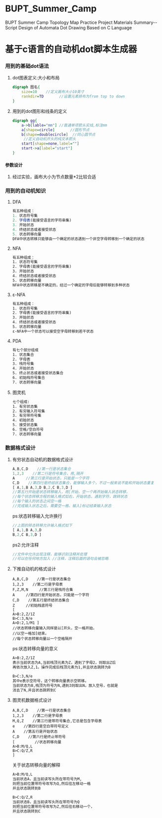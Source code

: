 # BUPT_Summer_Camp
BUPT Summer Camp Topology Map Practice Project Materials Summary--Script Design of Automata Dot Drawing Based on C Language

# 基于c语言的自动机dot脚本生成器

### 用到的基础dot语法

1. dot图表定义:大小和布局

	```dot
	digraph 图名{
	    size=10    //定义画布大小10英寸
	    rankdir=TD       //设置元素排布为from top to down
	}
	```

2. 用到的dot图形和线条的定义

	```dot
	digraph gg{
	    a->b[lable="mm"] //普通单项箭头实线,标注mm
	    a[shape=circle]       //圆形节点
	    b[shape=doublecircle]  //同心圆节点
	     //定义自动机开头的纯文本箭头
	    start[shape=none,label=""]
	    start->a[label="start"]
	}
	
	```

#### 参数设计

1. 经过实验，画布大小为节点数量\*2比较合适

### 用到的自动机知识

1. DFA

	```javascript
	有五种组成：
	1. 状态符号集
	2. 字母表(能接受语言的字符串集)
	3. 开始状态
	4. 终结状态或者接受状态
	5. 状态转移向量
	DFA中状态转移只能够由一个确定的状态遇到一个非空字母转移到一个确定的状态
	```

2. NFA

	```txt
	有五种组成：
	1. 状态符号集
	2. 字母表(能接受语言的字符串集)
	3. 开始状态
	4. 终结状态或者接受状态
	5. 状态转移向量
	NFA中状态转移是不确定的，经过一个确定的字母后能够转移到多种状态
	```

3. ε-NFA

	```txt
	有五种组成：
	1. 状态符号集
	2. 字母表(能接受语言的字符串集)
	3. 开始状态
	4. 终结状态或者接受状态
	5. 状态转移向量
	ε-NFA中一个状态可以接受空字母转移到若干状态
	```

4. PDA

	```txt
	有七个部分组成
	1. 状态集合
	2. 字母表
	3. 栈符号集
	4. 开始状态
	5. 终止状态或者接受状态集合
	6. 初始栈符号集合
	7. 状态转移向量
	```

5. 图灵机

	```txt
	七个组成:
	1. 有穷状态集
	2. 有穷输入符号集
	3. 有穷带符号集
	4. 初始状态
	5. 接受状态集
	6. 空格/空白符号
	7. 状态转移向量
	```

### 数据格式设计

1. 有穷状态自动机的数据格式设计

	```javascript
	A,B,C,D    //第一行是状态集合
	1,2,3    //第二行是符号集合，用,隔开
	A     //第三行是开始状态，只能是一个字符
	C,D    //第四行是终结状态集合，能够输入多个，不过一般来说不能和开始状态重复
	[ A,1,B A,3,D B,2,C B,3,D ]   
	//第五行开始是状态转移输入，用[开始，空一个再开始输入状态转移，
	//每个状态转移方程的输入格式如右，开始状态，遇到字符，跳转状态
	//每个输入的状态之间空一格
	//完成输入状态之后，需要空一格，输入]标记结束输入状态
	```

	ps:状态转移输入允许换行

	```javascript
	//上图的转态转移允许输入格式如下
	[ A,1,B A,3,D
	B,2,C B,3,D ]
	```

	ps2:允许注释

	```javascript
	//文件中允许出现注释，能够识别注释并处理
	//可以在任何地方加入 //注释，注释后面的语句会被忽略
	```

2. 下推自动机的格式设计

	```pda
	A,B,C,D    //第一行是状态集合
	1,2,3    //第二行是字母表
	F,Z,M,N     //第三行是栈符合集
	A     //第四行是开始状态，只能是一个字符
	C,D    //第五行是终结状态集合
	Z     //初始栈底符号
	[ 
	A>B:2,Z/1Z 
	B>C:3,N/e 
	A>D:2,1/M1 ]
	//状态转移向量输入同样是以[开头，空一格开始，
	//以空一格加]结束。
	//每个状态转移向量以一个空格隔开
	```

	ps:状态转移向量的意义

	```txt
	A>B:2,Z/1Z
	表示当前状态为A,当前栈顶元素为Z，遇到了字母2，则取出Z后
	再依次放入Z,1。操作完成后栈顶元素为1,并且状态跳转为B
	
	B>C:3,N/e
	其中e表示空符号，这个转移向量表示空转移。
	当前状态为B,栈顶为符号为N,遇到3则取出N，放入空号，也就是
	消去了N,并且状态跳转到C
	```

3. 图灵机数据格式设计

	```
	A,B,C,D    //第一行是状态集合
	1,2,3    //第二行是字母表
	M,Q,Z    //第三行是带符号集合,它总是包含字母表
	e    //第四行是空白带符号定义
	A    //第五行是开始状态
	C,D    //第六行是终止带符号
	[         //状态转移向量
	A>B:M/Q,L
	B>C:Q/Z,R
	]
	```

	关于状态转移向量的解释

	```txt
	A>B:M/Q,L
	当前状态A，且当前读写头所在带符号为M,
	则把当前位置带符号改写为Q,然后往左移动一格
	并且状态跳转到B
	
	B>C:Q/Z,R
	当前状态B，且当前读写头所在带符号为Q
	则把当前位置带符号改写为Z,然后往右移动一个，
	并且状态跳转到C
	```
